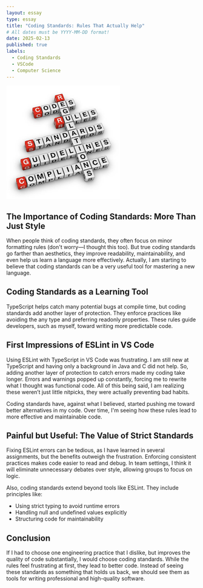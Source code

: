 ```yaml
---
layout: essay
type: essay
title: "Coding Standards: Rules That Actually Help"
# All dates must be YYYY-MM-DD format!
date: 2025-02-13
published: true
labels:
  - Coding Standards
  - VSCode
  - Computer Science
---
```


<img width="300px" 
     class="rounded float-start pe-4" 
     src="../img/condingstandards.png" >

## The Importance of Coding Standards: More Than Just Style
When people think of coding standards, they often focus on minor formatting rules (don't worry—I thought this too). But true coding standards go farther than aesthetics, they improve readability, maintainability, and even help us learn a language more effectively. Actually, I am starting to believe that coding standards can be a very useful tool for mastering a new language.

## Coding Standards as a Learning Tool
TypeScript helps catch many potential bugs at compile time, but coding standards add another layer of protection. They enforce practices like avoiding the any type and preferring readonly properties. These rules guide developers, such as myself, toward writing more predictable code.

## First Impressions of ESLint in VS Code
Using ESLint with TypeScript in VS Code was frustrating. I am still new at TypeScript and having only a background in Java and C did not help. So, adding another layer of protection to catch errors made my coding take longer. Errors and warnings popped up constantly, forcing me to rewrite what I thought was functional code. All of this being said, I am realizing these weren’t just little nitpicks, they were actually preventing bad habits.

Coding standards have, against what I believed, started pushing me toward better alternatives in my code. Over time, I'm seeing how these rules lead to more effective and maintainable code.

## Painful but Useful: The Value of Strict Standards
Fixing ESLint errors can be tedious, as I have learned in several assignments, but the benefits outweigh the frustration. Enforcing consistent practices makes code easier to read and debug. In team settings, I think it will eliminate unnecessary debates over style, allowing groups to focus on logic.

Also, coding standards extend beyond tools like ESLint. They include principles like:
- Using strict typing to avoid runtime errors
- Handling null and undefined values explicitly
- Structuring code for maintainability

## Conclusion
If I had to choose one engineering practice that I dislike, but improves the quality of code substantially, I would choose coding standards. While the rules feel frustrating at first, they lead to better code. Instead of seeing these standards as something that holds us back, we should see them as tools for writing professional and high-quality software.
